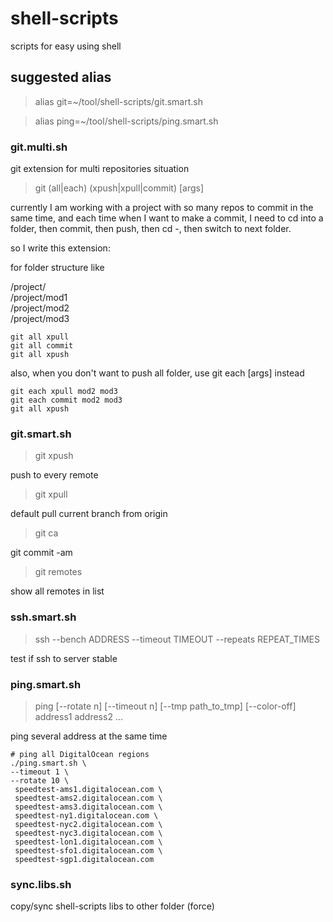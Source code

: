 shell-scripts
=============

scripts for easy using shell


## suggested alias ##

> alias git=~/tool/shell-scripts/git.smart.sh

> alias ping=~/tool/shell-scripts/ping.smart.sh

### git.multi.sh ###

git extension for multi repositories situation

> git (all|each) (xpush|xpull|commit) [args]

currently I am working with a project with so many repos to commit in the same time,
and each time when I want to make a commit, I need to cd into a folder, then commit, then push, then cd -, then switch to next folder.

so I write this extension:

for folder structure like

/project/  
/project/mod1  
/project/mod2  
/project/mod3  

```
git all xpull
git all commit
git all xpush
```

also, when you don't want to push all folder, use git each [args] instead

```
git each xpull mod2 mod3
git each commit mod2 mod3 
git all xpush
```

### git.smart.sh ###

> git xpush

push to every remote

> git xpull

default pull current branch from origin

> git ca

git commit -am

> git remotes

show all remotes in list


### ssh.smart.sh ###

> ssh --bench ADDRESS --timeout TIMEOUT --repeats REPEAT_TIMES

test if ssh to server stable

### ping.smart.sh ###

> ping [--rotate n] [--timeout n] [--tmp path_to_tmp] [--color-off] address1 address2 ...

ping several address at the same time

```
# ping all DigitalOcean regions
./ping.smart.sh \
--timeout 1 \
--rotate 10 \
 speedtest-ams1.digitalocean.com \
 speedtest-ams2.digitalocean.com \
 speedtest-ams3.digitalocean.com \
 speedtest-ny1.digitalocean.com \
 speedtest-nyc2.digitalocean.com \
 speedtest-nyc3.digitalocean.com \
 speedtest-lon1.digitalocean.com \
 speedtest-sfo1.digitalocean.com \
 speedtest-sgp1.digitalocean.com
```

### sync.libs.sh ###

copy/sync shell-scripts libs to other folder (force)
